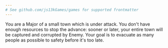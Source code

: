 ```yaml
---
# See github.com/js13kGames/games for supported frontmatter
---
```

You are a Major of a small town which is under attack. You don't have enough resources to stop the advance: sooner or later, your entire town will be captured and corrupted by Enemy. Your goal is to evacuate as many people as possible to safety before it's too late.
